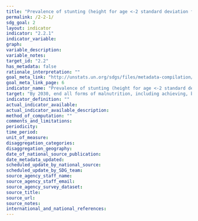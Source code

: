 ```yaml
---
title: "Prevalence of stunting (height for age <-2 standard deviation from the median of the World Health Organization (WHO) Child Growth Standards) among children under 5 years of age"
permalink: /2-2-1/
sdg_goal: 2
layout: indicator
indicator: "2.2.1"
indicator_variable: 
graph: 
variable_description: 
variable_notes: 
target_id: "2.2"
has_metadata: false
rationale_interpretation: ""
goal_meta_link: "http://unstats.un.org/sdgs/files/metadata-compilation/Metadata-Goal-2.pdf"
goal_meta_link_page: 6
indicator_name: "Prevalence of stunting (height for age <-2 standard deviation from the median of the World Health Organization (WHO) Child Growth Standards) among children under 5 years of age"
target: "By 2030, end all forms of malnutrition, including achieving, by 2025, the internationally agreed targets on stunting and wasting in children under 5 years of age, and address the nutritional needs of adolescent girls, pregnant and lactating women and older persons."
indicator_definition: ""
actual_indicator_available: 
actual_indicator_available_description: 
method_of_computation: ""
comments_and_limitations: 
periodicity: 
time_period: 
unit_of_measure: 
disaggregation_categories: 
disaggregation_geography: 
date_of_national_source_publication: 
date_metadata_updated: 
scheduled_update_by_national_source: 
scheduled_update_by_SDG_team: 
source_agency_staff_name: 
source_agency_staff_email: 
source_agency_survey_dataset: 
source_title: 
source_url: 
source_notes: 
international_and_national_references: 
---
```


